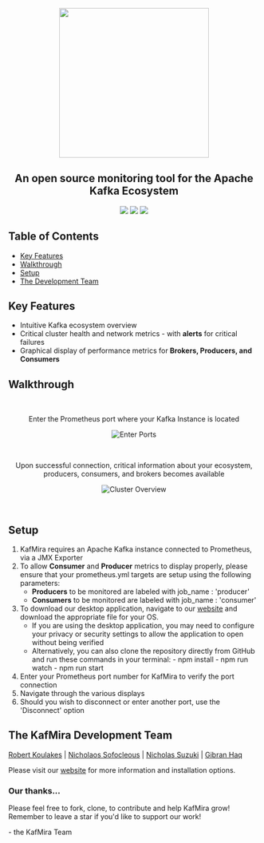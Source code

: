 <p align="center">
<img alignContent="center" src="https://i.imgur.com/rAgCkC6.png" width="300" height="300"></p>

<h2 align="center"><strong>An open source monitoring tool for the Apache Kafka Ecosystem</strong></h2>

<p align="center">
  <img src="https://img.shields.io/badge/PRs-welcome-brightgreen.svg?style=flat"/>
  <img src="https://img.shields.io/badge/contributions-welcome-brightgreen.svg?style=flat"/>
  <img src="https://img.shields.io/github/stars/oslabs-beta/Kafmira?logoColor=%2334495e&style=social"> 
</p>

## Table of Contents

* [Key Features](#key-features)
* [Walkthrough](#walkthrough)
* [Setup](#setup)
* [The Development Team](#the-kafmira-development-team)

## Key Features

- Intuitive Kafka ecosystem overview
- Critical cluster health and network metrics - with <strong>alerts</strong> for critical failures
- Graphical display of performance metrics for <strong>Brokers, Producers, and Consumers</strong>

## Walkthrough

<br>
<p align="center">Enter the Prometheus port where your Kafka Instance is located</p>
<p align="center">
<img src="https://i.imgur.com/0otwaFE.gif" alt="Enter Ports">
</p>
<br>
<p align="center">Upon successful connection, critical information about your ecosystem, producers, consumers, and brokers becomes available </p>
<p align="center">
<img src="https://i.imgur.com/QKIJtLw.gif" alt="Cluster Overview">
</p> 
<br>


## Setup

1. KafMira requires an Apache Kafka instance connected to Prometheus, via a JMX Exporter
2. To allow **Consumer** and **Producer** metrics to display properly, please ensure that your prometheus.yml targets are setup using the following parameters:
      - **Producers** to be monitored are labeled with job_name : 'producer'
      - **Consumers** to be monitored are labeled with job_name : 'consumer'
3. To download our desktop application, navigate to our [website](http://kafmira.io/) and download the appropriate file for your OS.
      - If you are using the desktop application, you may need to configure your privacy or security settings to allow the application to open without being             verified
      - Alternatively, you can also clone the repository directly from GitHub and run these commands in your terminal:
            - npm install
            - npm run watch
            - npm run start
4. Enter your Prometheus port number for KafMira to verify the port connection
5. Navigate through the various displays
6. Should you wish to disconnect or enter another port, use the 'Disconnect' option

## The KafMira Development Team

[Robert Koulakes](https://github.com/RobertKoulakes)
| [Nicholaos Sofocleous](https://github.com/nsofocleous)
| [Nicholas Suzuki](https://github.com/nicholassuzuki)
| [Gibran Haq](https://github.com/Gibran-Haq)

Please visit our [website](http://kafmira.io/) for more information and installation options.

<h3> Our thanks... </h3>
  
  <p>Please feel free to fork, clone, to contribute and help KafMira grow! Remember to leave a star if you'd like to support our work!</P>
  <p> - the KafMira Team </p>
  

